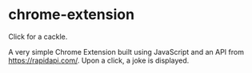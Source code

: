 # chrome-extension
Click for a cackle.

A very simple Chrome Extension built using JavaScript and an API from https://rapidapi.com/. Upon a click, a joke is displayed.
